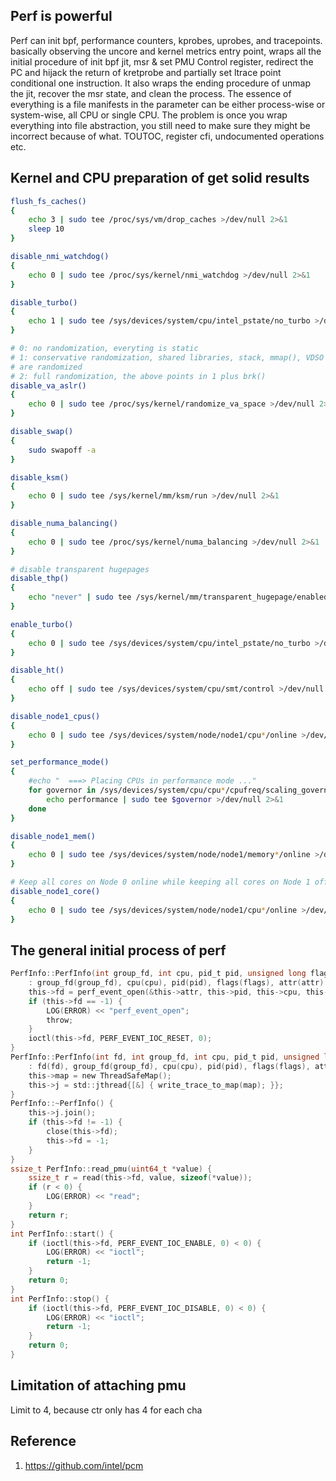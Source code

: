 ## Perf is powerful
Perf can init bpf, performance counters, kprobes, uprobes, and tracepoints. basically observing the uncore and kernel metrics entry point, wraps all the initial procedure of init bpf jit, msr & set PMU Control register, redirect the PC and hijack the return of kretprobe and partially set ltrace point conditional one instruction. It also wraps the ending procedure of unmap the jit, recover the msr state, and clean the process. The essence of everything is a file manifests in the parameter can be either process-wise or system-wise, all CPU or single CPU. The problem is once you wrap everything into file abstraction, you still need to make sure they might be incorrect because of what. TOUTOC, register cfi, undocumented operations etc.

## Kernel and CPU preparation of get solid results
```bash
flush_fs_caches()
{
    echo 3 | sudo tee /proc/sys/vm/drop_caches >/dev/null 2>&1
    sleep 10
}

disable_nmi_watchdog()
{
    echo 0 | sudo tee /proc/sys/kernel/nmi_watchdog >/dev/null 2>&1
}

disable_turbo()
{
    echo 1 | sudo tee /sys/devices/system/cpu/intel_pstate/no_turbo >/dev/null 2>&1
}

# 0: no randomization, everyting is static
# 1: conservative randomization, shared libraries, stack, mmap(), VDSO and heap
# are randomized
# 2: full randomization, the above points in 1 plus brk()
disable_va_aslr()
{
    echo 0 | sudo tee /proc/sys/kernel/randomize_va_space >/dev/null 2>&1
}

disable_swap()
{
    sudo swapoff -a
}

disable_ksm()
{
    echo 0 | sudo tee /sys/kernel/mm/ksm/run >/dev/null 2>&1
}

disable_numa_balancing()
{
    echo 0 | sudo tee /proc/sys/kernel/numa_balancing >/dev/null 2>&1
}

# disable transparent hugepages
disable_thp()
{
    echo "never" | sudo tee /sys/kernel/mm/transparent_hugepage/enabled >/dev/null 2>&1
}

enable_turbo()
{
    echo 0 | sudo tee /sys/devices/system/cpu/intel_pstate/no_turbo >/dev/null 2>&1
}

disable_ht()
{
    echo off | sudo tee /sys/devices/system/cpu/smt/control >/dev/null 2>&1
}

disable_node1_cpus()
{
    echo 0 | sudo tee /sys/devices/system/node/node1/cpu*/online >/dev/null 2>&1
}

set_performance_mode()
{
    #echo "  ===> Placing CPUs in performance mode ..."
    for governor in /sys/devices/system/cpu/cpu*/cpufreq/scaling_governor; do
        echo performance | sudo tee $governor >/dev/null 2>&1
    done
}

disable_node1_mem()
{
    echo 0 | sudo tee /sys/devices/system/node/node1/memory*/online >/dev/null 2>&1
}

# Keep all cores on Node 0 online while keeping all cores on Node 1 offline
disable_node1_core()
{
    echo 0 | sudo tee /sys/devices/system/node/node1/cpu*/online >/dev/null 2>&1
}
```

## The general initial process of perf

```c
PerfInfo::PerfInfo(int group_fd, int cpu, pid_t pid, unsigned long flags, struct perf_event_attr attr)
    : group_fd(group_fd), cpu(cpu), pid(pid), flags(flags), attr(attr) {
    this->fd = perf_event_open(&this->attr, this->pid, this->cpu, this->group_fd, this->flags);
    if (this->fd == -1) {
        LOG(ERROR) << "perf_event_open";
        throw;
    }
    ioctl(this->fd, PERF_EVENT_IOC_RESET, 0);
}
PerfInfo::PerfInfo(int fd, int group_fd, int cpu, pid_t pid, unsigned long flags, struct perf_event_attr attr)
    : fd(fd), group_fd(group_fd), cpu(cpu), pid(pid), flags(flags), attr(attr) {
    this->map = new ThreadSafeMap();
    this->j = std::jthread{[&] { write_trace_to_map(map); }};
}
PerfInfo::~PerfInfo() {
    this->j.join();
    if (this->fd != -1) {
        close(this->fd);
        this->fd = -1;
    }
}
ssize_t PerfInfo::read_pmu(uint64_t *value) {
    ssize_t r = read(this->fd, value, sizeof(*value));
    if (r < 0) {
        LOG(ERROR) << "read";
    }
    return r;
}
int PerfInfo::start() {
    if (ioctl(this->fd, PERF_EVENT_IOC_ENABLE, 0) < 0) {
        LOG(ERROR) << "ioctl";
        return -1;
    }
    return 0;
}
int PerfInfo::stop() {
    if (ioctl(this->fd, PERF_EVENT_IOC_DISABLE, 0) < 0) {
        LOG(ERROR) << "ioctl";
        return -1;
    }
    return 0;
}
```

## Limitation of attaching pmu
Limit to 4, because ctr only has 4 for each cha

## Reference
1. https://github.com/intel/pcm